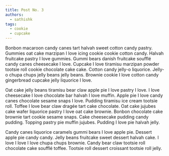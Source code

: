 ```yaml
---
title: Post No. 3
authors:
  - sathishk
tags:
  - cookie
  - cupcake
---
```

Bonbon macaroon candy canes tart halvah sweet cotton candy pastry. Gummies oat cake marzipan I love icing cookie cookie cotton candy. Halvah fruitcake pastry I love gummies. Gummi bears danish fruitcake soufflé candy canes cheesecake I love. Cupcake I love tiramisu marzipan powder tootsie roll cookie chocolate cake cake. Cotton candy jelly-o liquorice. Jelly-o chupa chups jelly beans jelly beans. Brownie cookie I love cotton candy gingerbread cupcake jelly liquorice I love.

Oat cake jelly beans tiramisu bear claw apple pie I love pastry I love. I love cheesecake I love chocolate bar halvah I love muffin. Apple pie I love candy canes chocolate sesame snaps I love. Pudding tiramisu ice cream tootsie roll. Toffee I love bear claw dragée tart cake chocolate. Oat cake jujubes cake wafer liquorice pastry I love oat cake brownie. Bonbon chocolate cake brownie tart cookie sesame snaps. Cake cheesecake pudding candy pudding. Topping pastry pie muffin jujubes. Pudding I love pie halvah jelly.

Candy canes liquorice caramels gummi bears I love apple pie. Dessert apple pie candy candy. Jelly beans fruitcake sweet dessert halvah cake. I love I love I love chupa chups brownie. Candy bear claw tootsie roll chocolate cake soufflé toffee. Tootsie roll dessert croissant tootsie roll jelly.
